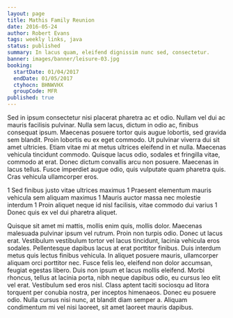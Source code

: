 ```yaml
---
layout: page
title: Mathis Family Reunion
date: 2016-05-24
author: Robert Evans
tags: weekly links, java
status: published
summary: In lacus quam, eleifend dignissim nunc sed, consectetur.
banner: images/banner/leisure-03.jpg
booking:
  startDate: 01/04/2017
  endDate: 01/05/2017
  ctyhocn: BHNWVHX
  groupCode: MFR
published: true
---
```

Sed in ipsum consectetur nisi placerat pharetra ac et odio. Nullam vel dui ac mauris facilisis pulvinar. Nulla sem lacus, dictum in odio ac, finibus consequat ipsum. Maecenas posuere tortor quis augue lobortis, sed gravida sem blandit. Proin lobortis eu ex eget commodo. Ut pulvinar viverra dui sit amet ultricies. Etiam vitae mi at metus ultrices eleifend in et nulla. Maecenas vehicula tincidunt commodo. Quisque lacus odio, sodales et fringilla vitae, commodo at erat. Donec dictum convallis arcu non posuere. Maecenas in lacus tellus. Fusce imperdiet augue odio, quis vulputate quam pharetra quis. Cras vehicula ullamcorper eros.

1 Sed finibus justo vitae ultrices maximus
1 Praesent elementum mauris vehicula sem aliquam maximus
1 Mauris auctor massa nec molestie interdum
1 Proin aliquet neque id nisl facilisis, vitae commodo dui varius
1 Donec quis ex vel dui pharetra aliquet.

Quisque sit amet mi mattis, mollis enim quis, mollis dolor. Maecenas malesuada pulvinar ipsum vel rutrum. Proin non turpis odio. Donec ut lacus erat. Vestibulum vestibulum tortor vel lacus tincidunt, lacinia vehicula eros sodales. Pellentesque dapibus lacus at erat porttitor finibus. Duis interdum metus quis lectus finibus vehicula. In aliquet posuere mauris, ullamcorper aliquam orci porttitor nec. Fusce felis leo, eleifend non dolor accumsan, feugiat egestas libero. Duis non ipsum et lacus mollis eleifend. Morbi rhoncus, tellus at lacinia porta, nibh neque dapibus odio, eu cursus leo elit vel erat. Vestibulum sed eros nisl. Class aptent taciti sociosqu ad litora torquent per conubia nostra, per inceptos himenaeos. Donec eu posuere odio. Nulla cursus nisi nunc, at blandit diam semper a. Aliquam condimentum mi vel nisi laoreet, sit amet laoreet mauris dapibus.
